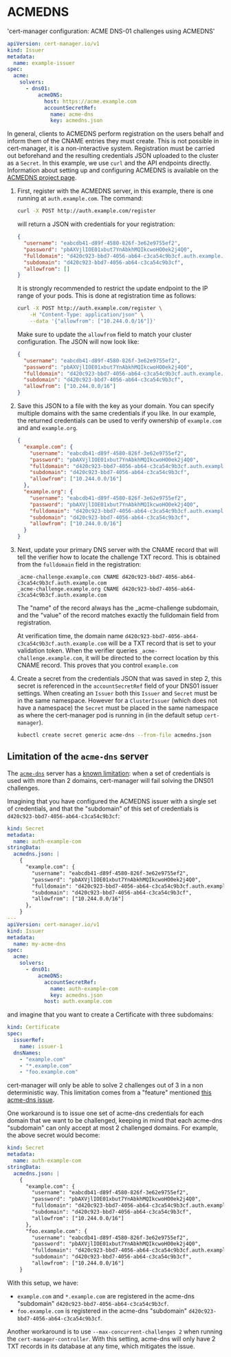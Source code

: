 # ACMEDNS

'cert-manager configuration: ACME DNS-01 challenges using ACMEDNS'

```yaml
apiVersion: cert-manager.io/v1
kind: Issuer
metadata:
  name: example-issuer
spec:
  acme:
    solvers:
      - dns01:
          acmeDNS:
            host: https://acme.example.com
            accountSecretRef:
              name: acme-dns
              key: acmedns.json
```

In general, clients to ACMEDNS perform registration on the users behalf and
inform them of the CNAME entries they must create. This is not possible in
cert-manager, it is a non-interactive system. Registration must be carried out
beforehand and the resulting credentials JSON uploaded to the cluster as a
`Secret`. In this example, we use `curl` and the API endpoints directly.
Information about setting up and configuring ACMEDNS is available on the
[ACMEDNS project page](https://github.com/joohoi/acme-dns).

1. First, register with the ACMEDNS server, in this example, there is one
   running at `auth.example.com`. The command:

   ```sh
   curl -X POST http://auth.example.com/register
   ```

   will return a JSON with credentials for your registration:

   ```json
   {
     "username": "eabcdb41-d89f-4580-826f-3e62e9755ef2",
     "password": "pbAXVjlIOE01xbut7YnAbkhMQIkcwoHO0ek2j4Q0",
     "fulldomain": "d420c923-bbd7-4056-ab64-c3ca54c9b3cf.auth.example.com",
     "subdomain": "d420c923-bbd7-4056-ab64-c3ca54c9b3cf",
     "allowfrom": []
   }
   ```

   It is strongly recommended to restrict the update endpoint to the IP
   range of your pods. This is done at registration time as follows:

   ```sh
   curl -X POST http://auth.example.com/register \
       -H "Content-Type: application/json" \
       --data '{"allowfrom": ["10.244.0.0/16"]}'
   ```

   Make sure to update the `allowfrom` field to match your cluster
   configuration. The JSON will now look like:

   ```json
   {
     "username": "eabcdb41-d89f-4580-826f-3e62e9755ef2",
     "password": "pbAXVjlIOE01xbut7YnAbkhMQIkcwoHO0ek2j4Q0",
     "fulldomain": "d420c923-bbd7-4056-ab64-c3ca54c9b3cf.auth.example.com",
     "subdomain": "d420c923-bbd7-4056-ab64-c3ca54c9b3cf",
     "allowfrom": ["10.244.0.0/16"]
   }
   ```

2. Save this JSON to a file with the key as your domain. You can specify
   multiple domains with the same credentials if you like. In our example,
   the returned credentials can be used to verify ownership of
   `example.com` and and `example.org`.

   ```json
   {
     "example.com": {
       "username": "eabcdb41-d89f-4580-826f-3e62e9755ef2",
       "password": "pbAXVjlIOE01xbut7YnAbkhMQIkcwoHO0ek2j4Q0",
       "fulldomain": "d420c923-bbd7-4056-ab64-c3ca54c9b3cf.auth.example.com",
       "subdomain": "d420c923-bbd7-4056-ab64-c3ca54c9b3cf",
       "allowfrom": ["10.244.0.0/16"]
     },
     "example.org": {
       "username": "eabcdb41-d89f-4580-826f-3e62e9755ef2",
       "password": "pbAXVjlIOE01xbut7YnAbkhMQIkcwoHO0ek2j4Q0",
       "fulldomain": "d420c923-bbd7-4056-ab64-c3ca54c9b3cf.auth.example.com",
       "subdomain": "d420c923-bbd7-4056-ab64-c3ca54c9b3cf",
       "allowfrom": ["10.244.0.0/16"]
     }
   }
   ```

3. Next, update your primary DNS server with the CNAME record that will tell the
   verifier how to locate the challenge TXT record. This is obtained from the
   `fulldomain` field in the registration:

   ```
   _acme-challenge.example.com CNAME d420c923-bbd7-4056-ab64-c3ca54c9b3cf.auth.example.com
   _acme-challenge.example.org CNAME d420c923-bbd7-4056-ab64-c3ca54c9b3cf.auth.example.com
   ```

   The "name" of the record always has the \_acme-challenge subdomain, and
   the "value" of the record matches exactly the fulldomain field from
   registration.

   At verification time, the domain name `d420c923-bbd7-4056-ab64-c3ca54c9b3cf.auth.example.com` will be a TXT
   record that is set to your validation token. When the verifier queries `_acme-challenge.example.com`, it will
   be directed to the correct location by this CNAME record. This proves that you control `example.com`

4. Create a secret from the credentials JSON that was saved in step 2, this
   secret is referenced in the `accountSecretRef` field of your DNS01
   issuer settings. When creating an `Issuer` both this `Issuer` and
   `Secret` must be in the same namespace. However for a `ClusterIssuer`
   (which does not have a namespace) the `Secret` must be placed in the
   same namespace as where the cert-manager pod is running in (in the
   default setup `cert-manager`).

   ```sh
   kubectl create secret generic acme-dns --from-file acmedns.json
   ```

## Limitation of the `acme-dns` server

The [`acme-dns`](https://github.com/joohoi/acme-dns) server has a [known
limitation](https://github.com/cert-manager/cert-manager/issues/3610#issuecomment-849792721):
when a set of credentials is used with more than 2 domains, cert-manager
will fail solving the DNS01 challenges.

Imagining that you have configured the ACMEDNS issuer with a single set of
credentials, and that the "subdomain" of this set of credentials is
`d420c923-bbd7-4056-ab64-c3ca54c9b3cf`:

```yaml
kind: Secret
metadata:
  name: auth-example-com
stringData:
  acmedns.json: |
    {
      "example.com": {
        "username": "eabcdb41-d89f-4580-826f-3e62e9755ef2",
        "password": "pbAXVjlIOE01xbut7YnAbkhMQIkcwoHO0ek2j4Q0",
        "fulldomain": "d420c923-bbd7-4056-ab64-c3ca54c9b3cf.auth.example.com",
        "subdomain": "d420c923-bbd7-4056-ab64-c3ca54c9b3cf",
        "allowfrom": ["10.244.0.0/16"]
      },
    }
---
apiVersion: cert-manager.io/v1
kind: Issuer
metadata:
  name: my-acme-dns
spec:
  acme:
    solvers:
      - dns01:
          acmeDNS:
            accountSecretRef:
              name: auth-example-com
              key: acmedns.json
            host: auth.example.com
```

and imagine that you want to create a Certificate with three subdomains:

```yaml
kind: Certificate
spec:
  issuerRef:
    name: issuer-1
  dnsNames:
    - "example.com"
    - "*.example.com"
    - "foo.example.com"
```

cert-manager will only be able to solve 2 challenges out of 3 in a non
deterministic way. This limitation comes from a "feature" mentioned [this
acme-dns issue](https://github.com/joohoi/acme-dns/issues/76).

One workaround is to issue one set of acme-dns credentials for each
domain that we want to be challenged, keeping in mind that each acme-dns
"subdomain" can only accept at most 2 challenged domains. For example, the
above secret would become:

```yaml
kind: Secret
metadata:
  name: auth-example-com
stringData:
  acmedns.json: |
    {
      "example.com": {
        "username": "eabcdb41-d89f-4580-826f-3e62e9755ef2",
        "password": "pbAXVjlIOE01xbut7YnAbkhMQIkcwoHO0ek2j4Q0",
        "fulldomain": "d420c923-bbd7-4056-ab64-c3ca54c9b3cf.auth.example.com",
        "subdomain": "d420c923-bbd7-4056-ab64-c3ca54c9b3cf",
        "allowfrom": ["10.244.0.0/16"]
      },
      "foo.example.com": {
        "username": "eabcdb41-d89f-4580-826f-3e62e9755ef2",
        "password": "pbAXVjlIOE01xbut7YnAbkhMQIkcwoHO0ek2j4Q0",
        "fulldomain": "d420c923-bbd7-4056-ab64-c3ca54c9b3cf.auth.example.com",
        "subdomain": "d420c923-bbd7-4056-ab64-c3ca54c9b3cf",
        "allowfrom": ["10.244.0.0/16"]
    }
```

With this setup, we have:

- `example.com` and `*.example.com` are registered in the acme-dns
  "subdomain" `d420c923-bbd7-4056-ab64-c3ca54c9b3cf`.
- `foo.example.com` is registered in the acme-dns "subdomain"
  `d420c923-bbd7-4056-ab64-c3ca54c9b3cf`.

Another workaround is to use `--max-concurrent-challenges 2` when running
the `cert-manager-controller`. With this setting, acme-dns will only have 2
TXT records in its database at any time, which mitigates the issue.
